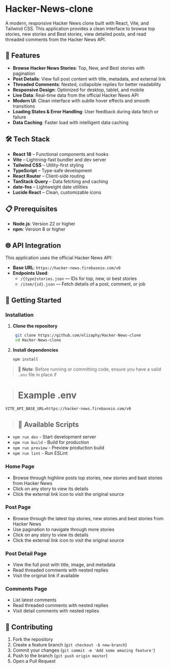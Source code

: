 # Hacker-News-clone

A modern, responsive Hacker News clone built with React, Vite, and Tailwind CSS. This application provides a clean interface to browse top stories, new stories and Best stories, view detailed posts, and read threaded comments from the Hacker News API.

## 🚀 Features

- **Browse Hacker News Stories**: Top, New, and Best stories with pagination
- **Post Details**: View full post content with title, metadata, and external link
- **Threaded Comments**: Nested, collapsible replies for better readability
- **Responsive Design**: Optimized for desktop, tablet, and mobile
- **Live Data**: Real-time data from the official Hacker News API
- **Modern UI**: Clean interface with subtle hover effects and smooth transitions
- **Loading States & Error Handling**: User feedback during data fetch or failure
- **Data Caching**: Faster load with intelligent data caching

## 🛠️ Tech Stack

- **React 18** – Functional components and hooks
- **Vite** – Lightning-fast bundler and dev server
- **Tailwind CSS** – Utility-first styling
- **TypeScript** – Type-safe development
- **React Router** – Client-side routing
- **TanStack Query** – Data fetching and caching
- **date-fns** – Lightweight date utilities
- **Lucide React** – Clean, customizable icons

## 📋 Prerequisites

- **Node.js**: Version 22 or higher
- **npm**: Version 8 or higher

## 🌐 API Integration

This application uses the official Hacker News API:

- **Base URL**: `https://hacker-news.firebaseio.com/v0`
- **Endpoints Used**:
    - `/{type}stories.json` — IDs for top, new, or best stories
    - `/item/{id}.json` — Fetch details of a post, comment, or job


## 🚀 Getting Started

### Installation

1. **Clone the repository**

   ```bash
    git clone https://github.com/elizaphy/Hacker-News-clone
    cd Hacker-News-clone

2. **Install dependencies**

    ```bash
    npm install
> 🔐 **Note**: Before running or committing code, ensure you have a valid `.env` file in place if 

> # Example .env
    VITE_API_BASE_URL=https://hacker-news.firebaseio.com/v0

> ## 🔧 Available Scripts

- `npm run dev` - Start development server
- `npm run build` - Build for production
- `npm run preview` - Preview production build
- `npm run lint` - Run ESLint

### Home Page

- Browse through highline posts top stories, new stories and bast stories from Hacker News
- Click on any story to view its details
- Click the external link icon to visit the original source

### Post Page

- Browse through the latest top stories, new stories and best stories from Hacker News
- Use pagination to navigate through more stories
- Click on any story to view its details
- Click the external link icon to visit the original source

### Post Detail Page

- View the full post with title, image, and metadata
- Read threaded comments with nested replies
- Visit the original link if available
  
### Comments Page

- List latest comments
- Read threaded comments with nested replies
- Visit detail comments with nested replies

## 🤝 Contributing

1. Fork the repository
2. Create a feature branch (`git checkout -b new-branch`)
3. Commit your changes (`git commit -m 'Add some amazing feature'`)
4. Push to the branch (`git push origin master`)
5. Open a Pull Request

